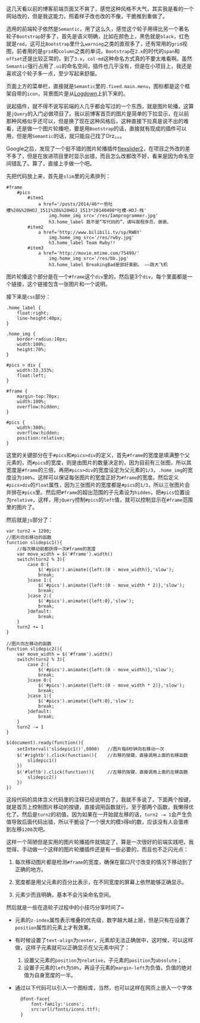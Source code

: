 这几天看以前的博客前端页面又不爽了，感觉这种风格不大气，其实我是看的一个网站改的，但是我这能力，照着样子改也改的不像，干脆推到重做了。  

选用的前端轮子依然是`Semantic`，用了这么久，感觉这个轮子用得比另一个著名轮子`Bootstrap`好多了，首先是语义明确，比如在颜色上，黑色就是`black`，红色就是`red`，这可比`Bootstrap`里什么`warning`之类的直观多了，还有常用的`grid`视图，前者用的是`grid`和`column`之类的单词，`Bootstrap`在`2.x`的时代的`span`和`offset`还是比较正常的，到了`3.x`，`col-md`这种命名方式真的不要太难看啊。虽然`Semantic`强行占用了`.ui`的命名空间，插件也几乎没有，但是在小项目上，我还是喜欢这个轮子多一点，至少写起来舒服。  

页面上方的菜单栏，直接就是`Semantic`里的`.fixed.main.menu`，图标都是这个框架自带的`icon`，背景图片是从[Logdown](http://logdown.com/)上扒下来的。

说起插件，就不得不说写前端的人几乎都会写过的一个东西，就是图片轮播，这算是`jQuery`的入门必做项目了。我以前博客首页的图片是简单的下拉显示，在以前那种风格似乎还可以，但是换了现在这种风格后，这种直接下拉真是说不出的难看，还是做一个图片轮播吧，要是用`Bootstrap`的话，直接就有现成的插件可以用，但是用`Semantic`的话，就只能自己找了Orz。。。   

Google之后，发现了一个挺不错的图片轮播插件[flexslider2](http://flexslider.woothemes.com/)，在项目之外改的差不多了，但是在放进项目里时显示出错，而且怎么改都改不好，看来是因为命名空间错乱了。算了，直接上手做一个吧。  

先把代码放上来，首先是`slim`里的元素排列：

    #frame
        #pics
            #item1
                a href='/posts/2014/46*一些吐槽%20&%20HOJ_1511%20&%20HOJ_1513*20140408*吐槽-HOJ-栈'
                    img.home_img src='/res/Iamprogrammer.jpg'
                    h3.home_label 我不是“写代码的”，请叫我程序员，谢谢。
            #item2
                a href='http://www.bilibili.tv/sp/RWBY'
                    img.home_img src='/res/rwby.jpg'
                    h3.home_label Team Rwby!!
            #item3
                a href='http://movie.mtime.com/75499/'
                    img.home_img src='/res/bb.jpg'
                    h3.home_label BreakingBad是部好美剧。 ——跳大飞机

图片轮播这个部分是在一个`#frame`这个`div`里的，然后是3个`div`，每个里面都是一个链接，这个链接包含一张图片和一个说明。  

接下来是`css`部分：  

    .home_label {
        float:right;
        line-height:40px;
    }

    .home_img {
        border-radius:10px;
        width:100%;
        height:70%;
    }

    #pics > div {
        width:33.333%;
        float:left;
    }

    #frame {
        margin-top:70px;
        width:100%;
        overflow:hidden;
    }

    #pics {
        width:300%;
        overflow:hidden;
        position:relative;
    }

这里的关键部分在于`#pics`和`#pics>div`的定义，首先`#frame`的宽度是填满整个父元素的，而`#pics`的宽度，则是由图片的数量决定的，因为目前有三张图，所以其宽度是`#frame`的三倍，再把`#pics>div`的宽度设定为父元素的`1/3`，`.home_img`的宽度设为`100%`，这样可以保证每张图片的宽度正好为`#frame`的宽度。然后定义`#pics>div`的`float`属性，因为三张图片的宽度都是`#pics`的`1/3`，所以三张图片会并排在`#pics`里。然后把`#frame`的超出范围的子元素设为`hidden`，把`#pics`位置设为`relative`，这样，用`jQuery`控制`#pics`的`left`值，就可以控制显示在`#frame`范围里的图片了。  

然后就是`js`部分了：  

    var turn2 = 1200;
    //图片向右移动的函数
    function slidepic1(){
        //每次移动前都获得一次#frame的宽度
        var move_width = $('#frame').width()
        switch(turn2 % 3){
            case 0:{
                $('#pics').animate({left:(0 - move_width)},'slow');
                break;
            }case 1:{
                $('#pics').animate({left:(0 - move_width * 2)},'slow');
                break;
            }case 2:{
                $('#pics').animate({left:0},'slow');
                break;
            }default:
                break;
        }
        turn2 += 1
    }
    
    //图片向左移动的函数
    function slidepic2(){   
        var move_width = $('#frame').width()
        switch(turn2 % 3){
            case 2:{
                $('#pics').animate({left:(0 - move_width)},'slow');
                break;
            }case 0:{
                $('#pics').animate({left:(0 - move_width * 2)},'slow');
                break;
            }case 1:{
                $('#pics').animate({left:0},'slow');
                break;
            }default:
                break;
        }
        turn2 -= 1
    }

    $(document).ready(function(){
        setInterval('slidepic1()',8000)   //图片每8秒钟向右移动一次
        $('#rightb').click(function(){    //右移的按键，直接调用上面的右移函数
            slidepic1()
        })
        $('#leftb').click(function(){     //左移的按键，直接调用上面的左移函数
            slidepic2()
        })
    })  
  	
这段代码的具体含义代码里的注释已经说明白了，我就不多说了，下面两个按键，就是首页上控制图片移动的按键，直接调用函数就行。至于那两个函数，我懒得优化了。然后是`turn2`的初值，因为如果在一开始就左移的话，`turn2 -= 1`会产生负值导致后面代码出错，所以干脆设了一个很大的模`3`得`0`的数，应该没有人会蛋疼到左移`1200`次吧。  

这样一个简陋但是实用的图片轮播插件就搞定了，算是一次很好的前端实践吧，我觉得，手动做一个这样的图片轮播插件还是有一些必要的，而且也不乏闪光点：

1. 每次移动图片都是检测`#frame`的宽度，确保在窗口尺寸改变的情况下移动到了正确的地方。

2. 宽度都是用父元素的百分比表示，在不同宽度的屏幕上依然能够正确显示。  

3. 元素少而且明确，基本不会污染命名空间。  

然后就是一些在造轮子过程中的小技巧分享时间了~

- 元素的`z-index`属性表示堆叠的优先级，数字越大越上层，但是只有在设置了`position`属性的元素上才有效果。

- 有时候设置了`text-align`为`center`，元素却无法正确居中，这时候，可以这样做，这样子元素就可以正确显示在父元素中间了：  
  1. 设置父元素的`position`为`relative`，子元素的`position`为`absolute`；  
  2. 设置子元素的`left`为`50%`，再设子元素的`margin-left`为负值，负值的绝对值为自身宽度的一半。 

- 通过以下代码可以引入一个图标库，当然，也可以这样在网页上嵌入一个字体  
	
        @font-face{
            font-family:'icons';
            src:url(/fonts/icons.ttf); 
        }